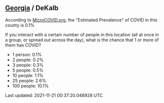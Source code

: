 
## [Georgia](/united-states/georgia) / DeKalb

According to [MicroCOVID.org](http://microcovid.org),
the "Estimated Prevalence" of COVID in this county is 0.1%

If you interact with a certain number of people in this location
(all at once in a group, or spread out across the day), what is the chance that
1 or more of them has COVID?

- 1 person: 0.1%
- 2 people: 0.2%
- 3 people: 0.3%
- 5 people: 0.5%
- 10 people: 1.1%
- 25 people: 2.6%
- 100 people: 10.1%

Last updated: 2021-11-21 00:37:20.046928 UTC
